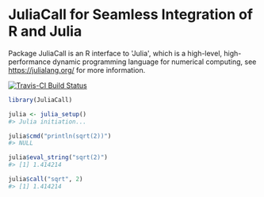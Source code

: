 
<!-- README.md is generated from README.Rmd. Please edit that file -->
JuliaCall for Seamless Integration of R and Julia
=================================================

Package JuliaCall is an R interface to 'Julia', which is a high-level, high-performance dynamic programming language for numerical computing, see <https://julialang.org/> for more information.

[![Travis-CI Build Status](https://travis-ci.org/Non-Contradiction/JuliaCall.svg?branch=master)](https://travis-ci.org/Non-Contradiction/JuliaCall)

``` r
library(JuliaCall)

julia <- julia_setup()
#> Julia initiation...
```

``` r
julia$cmd("println(sqrt(2))")
#> NULL

julia$eval_string("sqrt(2)")
#> [1] 1.414214

julia$call("sqrt", 2)
#> [1] 1.414214
```
